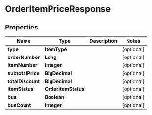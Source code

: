 

# OrderItemPriceResponse


## Properties

| Name | Type | Description | Notes |
|------------ | ------------- | ------------- | -------------|
|**type** | **ItemType** |  |  [optional] |
|**orderNumber** | **Long** |  |  [optional] |
|**itemNumber** | **Integer** |  |  [optional] |
|**subtotalPrice** | **BigDecimal** |  |  [optional] |
|**totalDiscount** | **BigDecimal** |  |  [optional] |
|**itemStatus** | **OrderItemStatus** |  |  [optional] |
|**bus** | **Boolean** |  |  [optional] |
|**busCount** | **Integer** |  |  [optional] |



